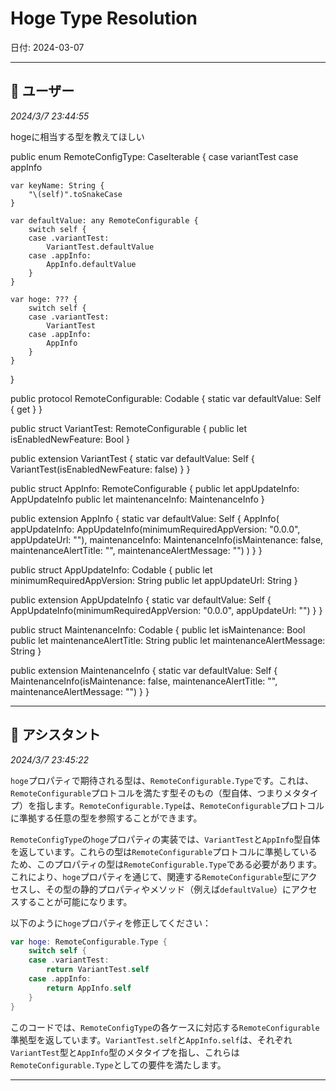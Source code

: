 # Hoge Type Resolution

日付: 2024-03-07

---

## 👤 ユーザー
*2024/3/7 23:44:55*

hogeに相当する型を教えてほしい

public enum RemoteConfigType: CaseIterable {
    case variantTest
    case appInfo
    
    var keyName: String {
        "\(self)".toSnakeCase
    }
    
    var defaultValue: any RemoteConfigurable {
        switch self {
        case .variantTest:
            VariantTest.defaultValue
        case .appInfo:
            AppInfo.defaultValue
        }
    }
    
    var hoge: ??? {
        switch self {
        case .variantTest:
            VariantTest
        case .appInfo:
            AppInfo
        }
    }
}


public protocol RemoteConfigurable: Codable {
    static var defaultValue: Self { get }
}

public struct VariantTest: RemoteConfigurable {
    public let isEnabledNewFeature: Bool
}

public extension VariantTest {
    static var defaultValue: Self {
        VariantTest(isEnabledNewFeature: false)
    }
}

public struct AppInfo: RemoteConfigurable {
    public let appUpdateInfo: AppUpdateInfo
    public let maintenanceInfo: MaintenanceInfo
}

public extension AppInfo {
    static var defaultValue: Self {
        AppInfo(
            appUpdateInfo: AppUpdateInfo(minimumRequiredAppVersion: "0.0.0", appUpdateUrl: ""),
            maintenanceInfo: MaintenanceInfo(isMaintenance: false, maintenanceAlertTitle: "", maintenanceAlertMessage: "")
        )
    }
}

public struct AppUpdateInfo: Codable {
    public let minimumRequiredAppVersion: String
    public let appUpdateUrl: String
}

public extension AppUpdateInfo {
    static var defaultValue: Self {
        AppUpdateInfo(minimumRequiredAppVersion: "0.0.0", appUpdateUrl: "")
    }
}

public struct MaintenanceInfo: Codable {
    public let isMaintenance: Bool
    public let maintenanceAlertTitle: String
    public let maintenanceAlertMessage: String
}

public extension MaintenanceInfo {
    static var defaultValue: Self {
        MaintenanceInfo(isMaintenance: false, maintenanceAlertTitle: "", maintenanceAlertMessage: "")
    }
}

---

## 🤖 アシスタント
*2024/3/7 23:45:22*

`hoge`プロパティで期待される型は、`RemoteConfigurable.Type`です。これは、`RemoteConfigurable`プロトコルを満たす型そのもの（型自体、つまりメタタイプ）を指します。`RemoteConfigurable.Type`は、`RemoteConfigurable`プロトコルに準拠する任意の型を参照することができます。

`RemoteConfigType`の`hoge`プロパティの実装では、`VariantTest`と`AppInfo`型自体を返しています。これらの型は`RemoteConfigurable`プロトコルに準拠しているため、このプロパティの型は`RemoteConfigurable.Type`である必要があります。これにより、`hoge`プロパティを通じて、関連する`RemoteConfigurable`型にアクセスし、その型の静的プロパティやメソッド（例えば`defaultValue`）にアクセスすることが可能になります。

以下のように`hoge`プロパティを修正してください：

```swift
var hoge: RemoteConfigurable.Type {
    switch self {
    case .variantTest:
        return VariantTest.self
    case .appInfo:
        return AppInfo.self
    }
}
```

このコードでは、`RemoteConfigType`の各ケースに対応する`RemoteConfigurable`準拠型を返しています。`VariantTest.self`と`AppInfo.self`は、それぞれ`VariantTest`型と`AppInfo`型のメタタイプを指し、これらは`RemoteConfigurable.Type`としての要件を満たします。

---
